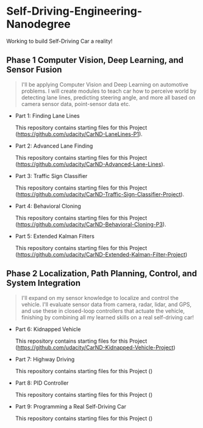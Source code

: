 # Self-Driving-Engineering-Nanodegree
Working to build Self-Driving Car a reality!

## Phase 1 Computer Vision, Deep Learning, and Sensor Fusion

> I'll be applying Computer Vision and Deep Learning on automotive problems. I will create modules to teach car how to perceive world by detecting lane lines, predicting steering angle, and more all based on camera sensor data, point-sensor data etc.

  - Part 1: Finding Lane Lines
      
      This repository contains starting files for this Project (https://github.com/udacity/CarND-LaneLines-P1).
      
  - Part 2: Advanced Lane Finding
      
      This repository contains starting files for this Project (https://github.com/udacity/CarND-Advanced-Lane-Lines).
      
  - Part 3: Traffic Sign Classifier
      
      This repository contains starting files for this Project (https://github.com/udacity/CarND-Traffic-Sign-Classifier-Project).
      
  - Part 4: Behavioral Cloning
  
      This repository contains starting files for this Project (https://github.com/udacity/CarND-Behavioral-Cloning-P3).
      
  - Part 5: Extended Kalman Filters
  
      This repository contains starting files for this Project (https://github.com/udacity/CarND-Extended-Kalman-Filter-Project)


## Phase 2 Localization, Path Planning, Control, and System Integration

> I'll expand on my sensor knowledge to localize and control the vehicle. I'll evaluate sensor data from camera, radar, lidar, and GPS, and use these in closed-loop controllers that actuate the vehicle, finishing by combining all my learned skills on a real self-driving car!

  - Part 6: Kidnapped Vehicle 
  
      This repository contains starting files for this Project (https://github.com/udacity/CarND-Kidnapped-Vehicle-Project)
      
  - Part 7: Highway Driving
  
      This repository contains starting files for this Project ()
      
  - Part 8: PID Controller
  
      This repository contains starting files for this Project ()
      
  - Part 9: Programming a Real Self-Driving Car
  
      This repository contains starting files for this Project ()
